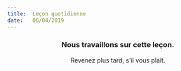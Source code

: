 ```yaml
---
title:  Leçon quotidienne
date:   06/04/2019
---
```


### <center>Nous travaillons sur cette leçon.</center>
<center>Revenez plus tard, s'il vous plaît.</center>